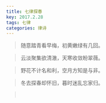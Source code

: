 ```yaml
---
title: 七律探春
key: 2017.2.28
tags: 七律
categories: 律诗
---
```


<blockquote class="blockquote-center">随意踏青看早梅，初黄嫩绿有几回。
</blockquote>
<blockquote class="blockquote-center">云淡聚集欲清澈，天寒收敛盼翠薇。
</blockquote>
<blockquote class="blockquote-center">野花不计名和利，空月方知是与非。
</blockquote>
<blockquote class="blockquote-center">冬去探春却怀旧，暮时迷乱忘家归。
</blockquote>
<blockquote class="blockquote-center"></br>
</blockquote>

